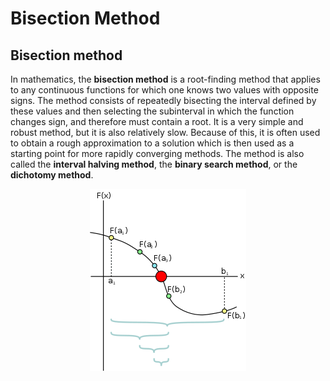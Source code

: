 # Bisection Method

## Bisection method

In mathematics, the <b>bisection method</b> is a root-finding method that applies to any continuous functions for which one knows two values with opposite signs. The method consists of repeatedly bisecting the interval defined by these values and then selecting the subinterval in which the function changes sign, and therefore must contain a root. It is a very simple and robust method, but it is also relatively slow. Because of this, it is often used to obtain a rough approximation to a solution which is then used as a starting point for more rapidly converging methods. The method is also called the <b>interval halving method</b>, the <b>binary search method</b>, or the <b>dichotomy method</b>.

<p align="center">
  <img src="img/Bisection_Method.png">
</p>